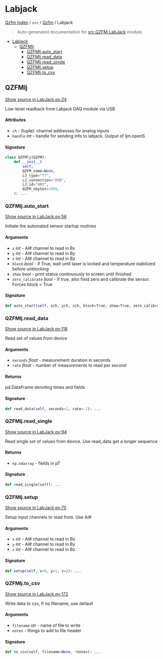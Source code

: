 # Labjack

[Qzfm Index](../../README.md#qzfm-index) / `src` / [Qzfm](./index.md#qzfm) / Labjack

> Auto-generated documentation for [src.QZFM.LabJack](../../../src/QZFM/LabJack.py) module.

- [Labjack](#labjack)
  - [QZFMlj](#qzfmlj)
    - [QZFMlj.auto\_start](#qzfmljauto_start)
    - [QZFMlj.read\_data](#qzfmljread_data)
    - [QZFMlj.read\_single](#qzfmljread_single)
    - [QZFMlj.setup](#qzfmljsetup)
    - [QZFMlj.to\_csv](#qzfmljto_csv)

## QZFMlj

[Show source in LabJack.py:24](../../../src/QZFM/LabJack.py#L24)

Low-level readback from Labjack DAQ module via USB

#### Attributes

- `ch` - (tuple): channel addresses for analog inputs
- `handle` *int* - handle for sending info to labjack. Output of ljm.openS

#### Signature

```python
class QZFMlj(QZFM):
    def __init__(
        self,
        QZFM_name=None,
        LJ_type="T7",
        LJ_connection="USB",
        LJ_id="ANY",
        QZFM_nbytes=1000,
    ): ...
```

### QZFMlj.auto_start

[Show source in LabJack.py:56](../../../src/QZFM/LabJack.py#L56)

Initiate the automated sensor startup routines

#### Arguments

- `x` *int* - AI# channel to read in Bx
- `y` *int* - AI# channel to read in By
- `z` *int* - AI# channel to read in Bz
- `block` *bool* - if True, wait until laser is locked and temperature stabilized before unblocking
- `show` *bool* - print status continuously to screen until finished
- `zero_calibrate` *bool* - if true, also field zero and calibrate the sensor. Forces block = True

#### Signature

```python
def auto_start(self, xch, ych, zch, block=True, show=True, zero_calibrate=True): ...
```

### QZFMlj.read_data

[Show source in LabJack.py:118](../../../src/QZFM/LabJack.py#L118)

Read set of values from device

#### Arguments

- `seconds` *float* - measurement duration in seconds
- `rate` *float* - number of measurements to read per second

#### Returns

pd.DataFrame denoting times and fields

#### Signature

```python
def read_data(self, seconds=1, rate=-1): ...
```

### QZFMlj.read_single

[Show source in LabJack.py:94](../../../src/QZFM/LabJack.py#L94)

Read single set of values from device. Use read_data get a longer sequence

#### Returns

- `np.ndarray` - fields in pT

#### Signature

```python
def read_single(self): ...
```

### QZFMlj.setup

[Show source in LabJack.py:75](../../../src/QZFM/LabJack.py#L75)

Setup input channels to read from. Use AI#

#### Arguments

- `x` *int* - AI# channel to read in Bx
- `y` *int* - AI# channel to read in By
- `z` *int* - AI# channel to read in Bz

#### Signature

```python
def setup(self, x=0, y=1, z=2): ...
```

### QZFMlj.to_csv

[Show source in LabJack.py:172](../../../src/QZFM/LabJack.py#L172)

Write data to csv, if no filename, use default

#### Arguments

- `filename` *str* - name of file to write
- `notes` - things to add to file header

#### Signature

```python
def to_csv(self, filename=None, *notes): ...
```